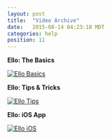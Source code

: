 ```yaml
---
layout: post
title:  "Video Archive"
date:   2015-08-14 04:23:18 MDT
categories: help
position: 11
---
```


**Ello: The Basics**
<div class="embetter" data-vimeo-id="124436717"><a href="https://vimeo.com/124436717" target="_blank"><img src="http://i.vimeocdn.com/video/529710121_640.jpg" alt="Ello Basics"></a></div>

**Ello: Tips & Tricks**
<div class="embetter" data-vimeo-id="126525591"><a href="https://vimeo.com/126525591" target="_blank"><img src="http://i.vimeocdn.com/video/529707820_640.jpg" alt="Ello Tips"></a></div>

**Ello: iOS App**
<div class="embetter" data-vimeo-id="135605909"><a href="https://vimeo.com/135605909" target="_blank"><img src="http://i.vimeocdn.com/video/529685569_640.jpg" alt="Ello iOS"></a></div>
